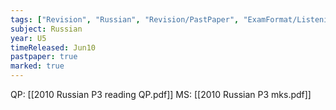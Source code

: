 ```yaml
---
tags: ["Revision", "Russian", "Revision/PastPaper", "ExamFormat/Listening"]
subject: Russian
year: U5
timeReleased: Jun10
pastpaper: true
marked: true
---
```


QP: [[2010 Russian P3 reading QP.pdf]]
MS: [[2010 Russian P3 mks.pdf]]
